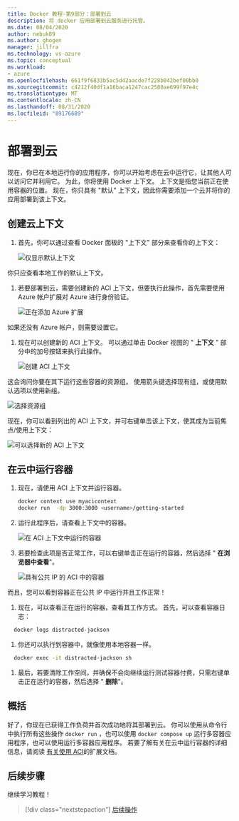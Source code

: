 ```yaml
---
title: Docker 教程-第9部分：部署到云
description: 将 docker 应用部署到云服务进行托管。
ms.date: 08/04/2020
author: nebuk89
ms.author: ghogen
manager: jillfra
ms.technology: vs-azure
ms.topic: conceptual
ms.workload:
- azure
ms.openlocfilehash: 661f9f6833b5ac5d42aacde7f228b042bef00bb0
ms.sourcegitcommit: c4212f40df1a16baca1247cac2580ae699f97e4c
ms.translationtype: MT
ms.contentlocale: zh-CN
ms.lasthandoff: 08/31/2020
ms.locfileid: "89176689"
---
```

# <a name="deploy-to-the-cloud"></a>部署到云

现在，你已在本地运行你的应用程序，你可以开始考虑在云中运行它，让其他人可以访问它并利用它。 为此，你将使用 Docker 上下文。 上下文是指您当前正在使用容器的位置。 现在，你只具有 "默认" 上下文，因此你需要添加一个云并将你的应用部署到该上下文。

## <a name="create-your-cloud-context"></a>创建云上下文

1. 首先，你可以通过查看 Docker 面板的 "上下文" 部分来查看你的上下文：

   ![仅显示默认上下文](media/defaultcontext.png)

你只应查看本地工作的默认上下文。

1. 若要部署到云，需要创建新的 ACI 上下文，但要执行此操作，首先需要使用 Azure 帐户扩展对 Azure 进行身份验证。

   ![正在添加 Azure 扩展](media/addazureextension.png)

如果还没有 Azure 帐户，则需要设置它。

1. 现在可以创建新的 ACI 上下文。 可以通过单击 Docker 视图的 " **上下文** " 部分中的加号按钮来执行此操作。

   ![创建 ACI 上下文](media/createnewcontext.png)

这会询问你要在其下运行这些容器的资源组。 使用箭头键选择现有组，或使用默认选项以使用新组。

![选择资源组](media/selectresourcegroup.png)

现在，你可以看到列出的 ACI 上下文，并可右键单击该上下文，使其成为当前焦点/使用上下文：

![可以选择新的 ACI 上下文](media/listofcontexts.png)

## <a name="run-containers-in-the-cloud"></a>在云中运行容器

1. 现在，请使用 ACI 上下文并运行容器。

   ```bash
   docker context use myacicontext
   docker run  -dp 3000:3000 <username>/getting-started
   ```

1. 运行此程序后，请查看上下文中的容器。

   ![在 ACI 上下文中运行的容器](media/contextcontainer.png)

1. 若要检查此项是否正常工作，可以右键单击正在运行的容器，然后选择 " **在浏览器中查看**"。

   ![具有公共 IP 的 ACI 中的容器](media/containerinaci.png)

而且，您可以看到容器正在公共 IP 中运行并且工作正常！

1. 现在，可以查看正在运行的容器，查看其工作方式。 首先，可以查看容器日志：
 
 ```bash
   docker logs distracted-jackson
   ```

1. 你还可以执行到容器中，就像使用本地容器一样。
 
 ```bash
   docker exec -it distracted-jackson sh
   ```

1. 最后，若要清除工作空间，并确保不会向继续运行测试容器付费，只需右键单击正在运行的容器，然后选择 " **删除**"。

## <a name="recap"></a>概括

好了，你现在已获得工作负荷并首次成功地将其部署到云。 你可以使用从命令行中执行所有这些操作 `docker run` ，也可以使用 `docker compose up` 运行多容器应用程序，也可以使用运行多容器应用程序。 若要了解有关在云中运行容器的详细信息，请阅读 [有关使用 ACI](https://docs.docker.com/engine/context/aci-integration/)的扩展文档。

## <a name="next-steps"></a>后续步骤

继续学习教程！

> [!div class="nextstepaction"]
> [后续操作](whats-next.md)
